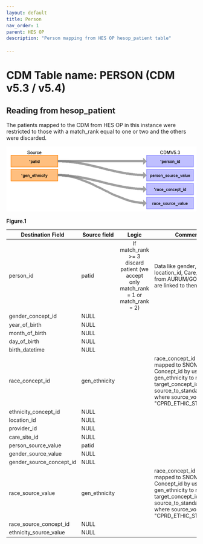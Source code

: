 ```yaml
---
layout: default
title: Person
nav_order: 1
parent: HES OP
description: "Person mapping from HES OP hesop_patient table"

---
```


# CDM Table name: PERSON (CDM v5.3 / v5.4)

## Reading from hesop_patient

The patients mapped to the CDM from HES OP in this instance were restricted to those with a match_rank equal to one or two and the others were discarded.



![](images/image2.png)

**Figure.1**

| Destination Field | Source field | Logic | Comment field |
| --- | --- | :---: | --- |
| person_id | patid |  	If match_rank >= 3 discard patient (we accept only match_rank = 1 or match_rank = 2)|  Data like gender, year_of_birth, location_id, Care_site_id comes from AURUM/GOLD as the data are linked to them.|
| gender_concept_id |NULL | | |
| year_of_birth |NULL | | |
| month_of_birth | NULL|  | |
| day_of_birth | NULL |  |  |
| birth_datetime |NULL  |  |  |
| race_concept_id | gen_ethnicity | | race_concept_id will be mapped to SNOMED Concept_id by using gen_ethnicity to retrieve the target_concept_id from source_to_standard_vocab_map where source_vocabulary_id = "CPRD_ETHIC_STCM".|
| ethnicity_concept_id | NULL |  |   |
| location_id |NULL  |  |  |
| provider_id | NULL |  |  |
| care_site_id | NULL| |  |
| person_source_value | patid |  |  |
| gender_source_value |NULL |  | |
| gender_source_concept_id | NULL |  |  |
| race_source_value | gen_ethnicity| | race_concept_id will be mapped to SNOMED Concept_id by using gen_ethnicity to retrieve the target_concept_id from source_to_standard_vocab_map where source_vocabulary_id = "CPRD_ETHIC_STCM"|
| race_source_concept_id | NULL | |
| ethnicity_source_value | NULL |  |  | 

